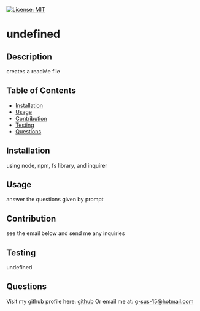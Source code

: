 [![License: MIT](https://img.shields.io/badge/License-MIT-yellow.svg)](https://opensource.org/licenses/MIT)
# undefined
## Description
creates a readMe file
## Table of Contents
- [Installation](#installation)
- [Usage](#usage)
- [Contribution](#contribution)
- [Testing](#testing)
- [Questions](#questions)
## Installation
using node, npm, fs library, and inquirer
## Usage
answer the questions given by prompt
## Contribution
see the email below and send me any inquiries
## Testing
undefined
## Questions
Visit my github profile here: [github](https://github.com/codesforjenuel)
Or email me at: g-sus-15@hotmail.com
    